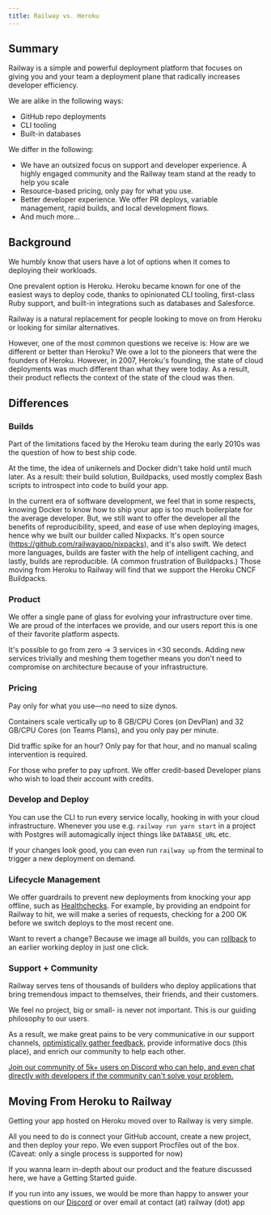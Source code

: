 ```yaml
---
title: Railway vs. Heroku
---
```


## Summary

Railway is a simple and powerful deployment platform that focuses on giving you and your team a deployment plane that radically increases developer efficiency.

We are alike in the following ways:

- GitHub repo deployments
- CLI tooling
- Built-in databases

We differ in the following:

- We have an outsized focus on support and developer experience. A highly engaged community and the Railway team stand at the ready to help you scale
- Resource-based pricing, only pay for what you use.
- Better developer experience. We offer PR deploys, variable management, rapid builds, and local development flows.
- And much more...

## Background

We humbly know that users have a lot of options when it comes to deploying their workloads.

One prevalent option is Heroku. Heroku became known for one of the easiest ways to deploy code, thanks to opinionated CLI tooling, first-class Ruby support, and built-in integrations such as databases and Salesforce.

Railway is a natural replacement for people looking to move on from Heroku or looking for similar alternatives.

However, one of the most common questions we receive is: How are we different or better than Heroku?
We owe a lot to the pioneers that were the founders of Heroku. However, in 2007, Heroku's founding, the state of cloud deployments was much different than what they were today. As a result, their product reflects the context of the state of the cloud was then.

## Differences

### Builds

Part of the limitations faced by the Heroku team during the early 2010s was the question of how to best ship code.

At the time, the idea of unikernels and Docker didn't take hold until much later. As a result: their build solution, Buildpacks, used mostly complex Bash scripts to introspect into code to build your app.

In the current era of software development, we feel that in some respects, knowing Docker to know how to ship your app is too much boilerplate for the average developer. But, we still want to offer the developer all the benefits of reproducibility, speed, and ease of use when deploying images, hence why we built our builder called Nixpacks.
It's open source (https://github.com/railwayapp/nixpacks), and it's also swift.
We detect more languages, builds are faster with the help of intelligent caching, and lastly, builds are reproducible. (A common frustration of Buildpacks.)
Those moving from Heroku to Railway will find that we support the Heroku CNCF Buildpacks.

### Product

We offer a single pane of glass for evolving your infrastructure over time. We are proud of the interfaces we provide, and our users report this is one of their favorite platform aspects.

It's possible to go from zero → 3 services in <30 seconds. Adding new services trivially and meshing them together means you don't need to compromise on architecture because of your infrastructure.

### Pricing

Pay only for what you use—no need to size dynos.

Containers scale vertically up to 8 GB/CPU Cores (on DevPlan) and 32 GB/CPU Cores (on Teams Plans), and you only pay per minute.

Did traffic spike for an hour? Only pay for that hour, and no manual scaling intervention is required.

For those who prefer to pay upfront. We offer credit-based Developer plans who wish to load their account with credits.

### Develop and Deploy

You can use the CLI to run every service locally, hooking in with your cloud infrastructure. Whenever you use
e.g. `railway run yarn start` in a project with Postgres will automagically inject things like `DATABASE_URL` etc.

If your changes look good, you can even run `railway up` from the terminal to trigger a new deployment on demand.

### Lifecycle Management

We offer guardrails to prevent new deployments from knocking your app offline, such as [Healthchecks](/diagnose/healthchecks). For example, by providing an endpoint for Railway to hit, we will make a series of requests, checking for a 200 OK before we switch deploys to the most recent one.

Want to revert a change? Because we image all builds, you can [rollback](/deploy/deployments#rollback) to an earlier working deploy in just one click.

### Support + Community

Railway serves tens of thousands of builders who deploy applications that bring tremendous impact to themselves, their friends, and their customers.

We feel no project, big or small- is never not important. This is our guiding philosophy to our users.

As a result, we make great pains to be very communicative in our support channels, [optimistically gather feedback](https://feedback.railway.app/), provide informative docs (this place), and enrich our community to help each other.

[Join our community of 5k+ users on Discord who can help, and even chat directly with developers if the community can't solve your problem.](https://discord.gg/railway)

## Moving From Heroku to Railway

Getting your app hosted on Heroku moved over to Railway is very simple.

All you need to do is connect your GitHub account, create a new project, and then deploy your repo. We even support Procfiles out of the box. (Caveat: only a single process is supported for now)

If you wanna learn in-depth about our product and the feature discussed here, we have a Getting Started guide.

If you run into any issues, we would be more than happy to answer your questions on our [Discord](https://discord.gg/railway) or over email at contact (at) railway (dot) app
